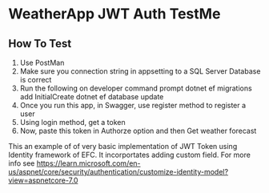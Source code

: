 ﻿# WeatherApp JWT Auth TestMe

## How To Test
1. Use PostMan        
2. Make sure you connection string in appsetting to a SQL Server Database is correct
3. Run the following on developer command prompt 
    dotnet ef migrations add InitialCreate
    dotnet ef database update
4. Once you run this app, in Swagger, use register method to register a user
5. Using login method, get a token 
6. Now, paste this token in Authorze option and then Get weather forecast
 
This an example of of very basic implementation of JWT Token using Identity framework of EFC.
It incorportates adding custom field. For more info see 
https://learn.microsoft.com/en-us/aspnet/core/security/authentication/customize-identity-model?view=aspnetcore-7.0

